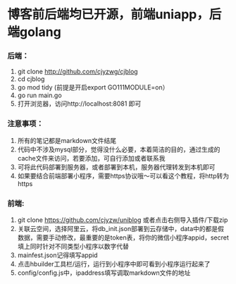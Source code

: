 # 博客前后端均已开源，前端uniapp，后端golang
### 后端：
1. git clone http://github.com/cjyzwg/cjblog 
2. cd cjblog
3. go mod tidy (前提是开启export GO111MODULE=on）
4. go run main.go
5. 打开浏览器，访问http://localhost:8081 即可

### 注意事项：
1. 所有的笔记都是markdown文件结尾
2. 代码中不涉及mysql部分，觉得没什么必要，本着简洁的目的，通过生成的cache文件来访问，若要添加，可自行添加或者联系我
3. 可将此代码部署到服务器，或者部署到本机，服务器代理转发到本机即可
4. 如果要结合前端部署小程序，需要https协议哦～可以看这个教程，将http转为https

### 前端:

1. git clone https://github.com/cjyzw/uniblog 或者点击右侧导入插件/下载zip
2. 关联云空间，选择阿里云，将db_init.json部署到云存储中，data中的都是假数据，需要手动修改，最重要的是token表，将你的微信小程序appid，secret填上同时针对不同类型小程序以数字代替
3. mainfest.json记得填写appid
4. 点击hbuilder工具栏/运行，运行到小程序中即可看到小程序运行起来了
5. config/config.js中，ipaddress填写调取markdown文件的地址
